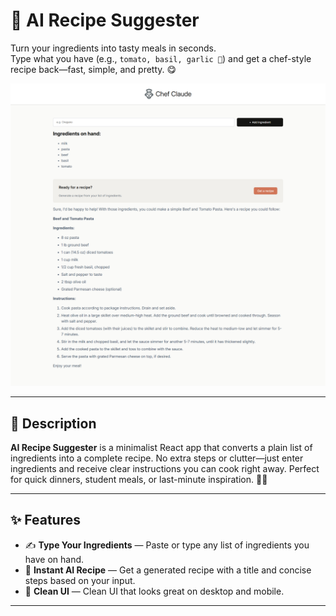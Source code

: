 # 🍳 AI Recipe Suggester

Turn your ingredients into tasty meals in seconds.  
Type what you have (e.g., `tomato, basil, garlic 🧄`) and get a chef-style recipe back—fast, simple, and pretty. 😋

![Preview](./src/assets/preview.png)

---

## 📝 Description

**AI Recipe Suggester** is a minimalist React app that converts a plain list of ingredients into a complete recipe. No extra steps or clutter—just enter ingredients and receive clear instructions you can cook right away. Perfect for quick dinners, student meals, or last-minute inspiration. 🥦🍝

---

## ✨ Features

- ✍️ **Type Your Ingredients** — Paste or type any list of ingredients you have on hand.
- 🤖 **Instant AI Recipe** — Get a generated recipe with a title and concise steps based on your input.
- 🎨 **Clean UI** — Clean UI that looks great on desktop and mobile.

---
